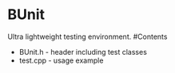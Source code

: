 BUnit
=====
Ultra lightweight testing environment.
#Contents
- BUnit.h - header including test classes
- test.cpp - usage example
